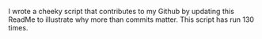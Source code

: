 I wrote a cheeky script that contributes to my Github by updating this ReadMe to illustrate why more than commits matter. This script has run 130 times.
